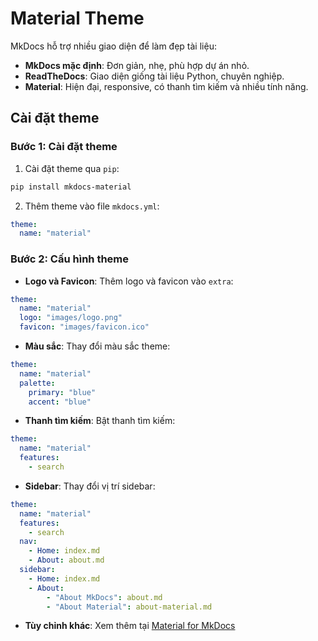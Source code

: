 # Material Theme

MkDocs hỗ trợ nhiều giao diện để làm đẹp tài liệu:

- **MkDocs mặc định**: Đơn giản, nhẹ, phù hợp dự án nhỏ.
- **ReadTheDocs**: Giao diện giống tài liệu Python, chuyên nghiệp.
- **Material**: Hiện đại, responsive, có thanh tìm kiếm và nhiều tính năng.

## Cài đặt theme

### Bước 1: Cài đặt theme

1. Cài đặt theme qua `pip`:

```bash
pip install mkdocs-material
```

2. Thêm theme vào file `mkdocs.yml`:

```yaml
theme:
  name: "material"
```

### Bước 2: Cấu hình theme

- **Logo và Favicon**: Thêm logo và favicon vào `extra`:

```yaml
theme:
  name: "material"
  logo: "images/logo.png"
  favicon: "images/favicon.ico"
```

- **Màu sắc**: Thay đổi màu sắc theme:

```yaml
theme:
  name: "material"
  palette:
    primary: "blue"
    accent: "blue"
```

- **Thanh tìm kiếm**: Bật thanh tìm kiếm:

```yaml
theme:
  name: "material"
  features:
    - search
```

- **Sidebar**: Thay đổi vị trí sidebar:

```yaml
theme:
  name: "material"
  features:
    - search
  nav:
    - Home: index.md
    - About: about.md
  sidebar:
    - Home: index.md
    - About:
        - "About MkDocs": about.md
        - "About Material": about-material.md
```

- **Tùy chỉnh khác**: Xem thêm tại [Material for MkDocs](https://squidfunk.github.io/mkdocs-material/)
